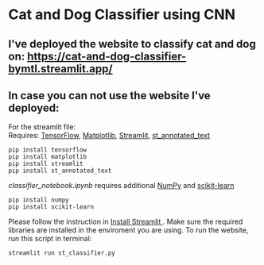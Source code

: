 # Cat and Dog Classifier using CNN
## I've deployed the website to classify cat and dog on: https://cat-and-dog-classifier-bymtl.streamlit.app/

## In case you can not use the website I've deployed:

For the streamlit file: 
<br>
Requires: [TensorFlow](https://www.tensorflow.org/), [Matplotlib](https://matplotlib.org/), [Streamlit](https://streamlit.io/), [st_annotated_text](https://github.com/tvst/st-annotated-text)
```
pip install tensorflow
pip install matplotlib
pip install streamlit
pip install st_annotated_text
```
<em>classifier_notebook.ipynb</em> requires additional [NumPy](https://numpy.org/) and [scikit-learn](https://scikit-learn.org/stable/)
```
pip install numpy
pip install scikit-learn
```
Please follow the instruction in [Install Streamlit
](https://docs.streamlit.io/library/get-started/installation). Make sure the required libraries are installed in the enviroment you are using.
To run the website, run this script in terminal:
```
streamlit run st_classifier.py
```

